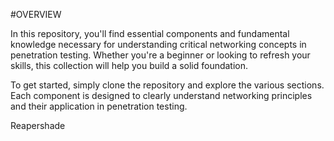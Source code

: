 #OVERVIEW 

In this repository, you'll find essential components and fundamental knowledge necessary for understanding critical networking concepts in penetration testing. Whether you're a beginner or looking to refresh your skills, this collection will help you build a solid foundation.

To get started, simply clone the repository and explore the various sections. Each component is designed to clearly understand networking principles and their application in penetration testing.


Reapershade




